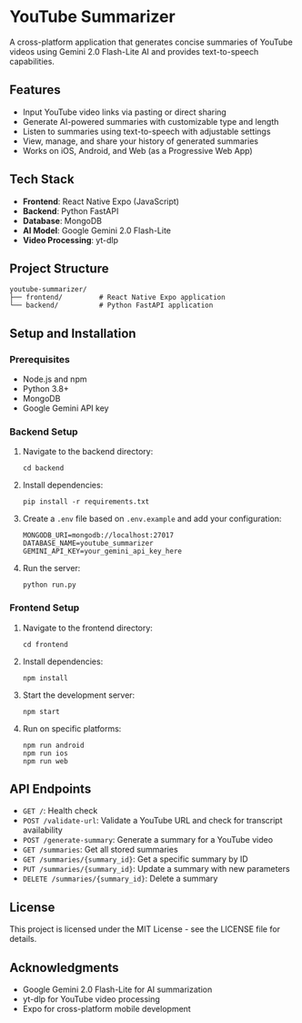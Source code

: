 # YouTube Summarizer

A cross-platform application that generates concise summaries of YouTube videos using Gemini 2.0 Flash-Lite AI and provides text-to-speech capabilities.

## Features

- Input YouTube video links via pasting or direct sharing
- Generate AI-powered summaries with customizable type and length
- Listen to summaries using text-to-speech with adjustable settings
- View, manage, and share your history of generated summaries
- Works on iOS, Android, and Web (as a Progressive Web App)

## Tech Stack

- **Frontend**: React Native Expo (JavaScript)
- **Backend**: Python FastAPI
- **Database**: MongoDB
- **AI Model**: Google Gemini 2.0 Flash-Lite
- **Video Processing**: yt-dlp

## Project Structure

```
youtube-summarizer/
├── frontend/         # React Native Expo application
└── backend/          # Python FastAPI application
```

## Setup and Installation

### Prerequisites

- Node.js and npm
- Python 3.8+
- MongoDB
- Google Gemini API key

### Backend Setup

1. Navigate to the backend directory:
   ```
   cd backend
   ```

2. Install dependencies:
   ```
   pip install -r requirements.txt
   ```

3. Create a `.env` file based on `.env.example` and add your configuration:
   ```
   MONGODB_URI=mongodb://localhost:27017
   DATABASE_NAME=youtube_summarizer
   GEMINI_API_KEY=your_gemini_api_key_here
   ```

4. Run the server:
   ```
   python run.py
   ```

### Frontend Setup

1. Navigate to the frontend directory:
   ```
   cd frontend
   ```

2. Install dependencies:
   ```
   npm install
   ```

3. Start the development server:
   ```
   npm start
   ```

4. Run on specific platforms:
   ```
   npm run android
   npm run ios
   npm run web
   ```

## API Endpoints

- `GET /`: Health check
- `POST /validate-url`: Validate a YouTube URL and check for transcript availability
- `POST /generate-summary`: Generate a summary for a YouTube video
- `GET /summaries`: Get all stored summaries
- `GET /summaries/{summary_id}`: Get a specific summary by ID
- `PUT /summaries/{summary_id}`: Update a summary with new parameters
- `DELETE /summaries/{summary_id}`: Delete a summary

## License

This project is licensed under the MIT License - see the LICENSE file for details.

## Acknowledgments

- Google Gemini 2.0 Flash-Lite for AI summarization
- yt-dlp for YouTube video processing
- Expo for cross-platform mobile development
